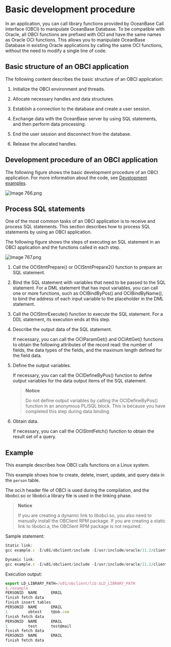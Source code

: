 # Basic development procedure

In an application, you can call library functions provided by OceanBase Call Interface (OBCI) to manipulate OceanBase Database. To be compatible with Oracle, all OBCI functions are prefixed with OCI and have the same names as Oracle OCI functions. This allows you to manipulate OceanBase Database in existing Oracle applications by calling the same OCI functions, without the need to modify a single line of code.

## Basic structure of an OBCI application

The following content describes the basic structure of an OBCI application:

1. Initialize the OBCI environment and threads.

2. Allocate necessary handles and data structures.

3. Establish a connection to the database and create a user session.

4. Exchange data with the OceanBase server by using SQL statements, and then perform data processing.

5. End the user session and disconnect from the database.

6. Release the allocated handles.

## Development procedure of an OBCI application

The following figure shows the basic development procedure of an OBCI application. For more information about the code, see [Development examples](../6.developer-guide/2.development-example.md).

![Image 766.png](https://help-static-aliyun-doc.aliyuncs.com/assets/img/en-US/8135913461/p182478.png "Image 766.png")

## Process SQL statements

One of the most common tasks of an OBCI application is to receive and process SQL statements. This section describes how to process SQL statements by using an OBCI application.

The following figure shows the steps of executing an SQL statement in an OBCI application and the functions called in each step.

![Image 767.png](https://help-static-aliyun-doc.aliyuncs.com/assets/img/en-US/8135913461/p182479.png "Image 767.png")

1. Call the OCIStmtPrepare() or OCIStmtPrepare2() function to prepare an SQL statement.

2. Bind the SQL statement with variables that need to be passed to the SQL statement. For a DML statement that has input variables, you can call one or more functions, such as OCIBindByPos() and OCIBindByName(), to bind the address of each input variable to the placeholder in the DML statement.

3. Call the OCIStmrExecute() function to execute the SQL statement. For a DDL statement, its execution ends at this step.

4. Describe the output data of the SQL statement.

   If necessary, you can call the OCIParamGet() and OCIAttGet() functions to obtain the following attributes of the record read: the number of fields, the data types of the fields, and the maximum length defined for the field data.

5. Define the output variables.

   If necessary, you can call the OCIDefineByPos() function to define output variables for the data output items of the SQL statement.

   > **Notice**
   >
   > Do not define output variables by calling the OCIDefineByPos() function in an anonymous PL/SQL block. This is because you have completed this step during data binding.

6. Obtain data.

   If necessary, you can call the OCIStmtFetch() function to obtain the result set of a query.

## Example

This example describes how OBCI calls functions on a Linux system.

This example shows how to create, delete, insert, update, and query data in the `person` table.

The oci.h header file of OBCI is used during the compilation, and the libobci.so or libobci.a library file is used in the linking phase.

> **Notice**
>
> If you are creating a dynamic link to libobci.so, you also need to manually install the OBClient RPM package. If you are creating a static link to libobci.a, the OBClient RPM package is not required.

Sample statement:

```javascript
Static link:
gcc example.c -I/u01/obclient/include -I/usr/include/oracle/11.2/client64/ /u01/obclient/lib/libobci.a -L/usr/local/lib64 -lstdc++ -lpthread -ldl -lm -g -o example

Dynamic link:
gcc example.c -I/u01/obclient/include -I/usr/include/oracle/11.2/client64/ -L/u01/obclient/lib/ -L/usr/local/lib64 -lobci -lobclnt -g -o example
```

Execution output:

```javascript
export LD_LIBRARY_PATH=/u01/obclient/lib:$LD_LIBRARY_PATH
$./example
PERSONID  NAME      EMAIL
finish fetch data
finish insert tables
PERSONID  NAME      EMAIL
1         obtest    t@ob.com
finish fetch data
PERSONID  NAME      EMAIL
1         test      test@mail
finish fetch data
PERSONID  NAME      EMAIL
finish fetch data
```
